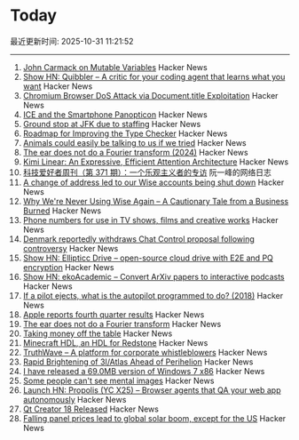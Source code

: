 # Today

最近更新时间: 2025-10-31 11:21:52

--- 
1. [John Carmack on Mutable Variables](https://twitter.com/id_aa_carmack/status/1983593511703474196) Hacker News
2. [Show HN: Quibbler – A critic for your coding agent that learns what you want](https://github.com/fulcrumresearch/quibbler) Hacker News
3. [Chromium Browser DoS Attack via Document.title Exploitation](https://github.com/jofpin/brash) Hacker News
4. [ICE and the Smartphone Panopticon](https://www.newyorker.com/culture/infinite-scroll/ice-and-the-smartphone-panopticon) Hacker News
5. [Ground stop at JFK due to staffing](https://www.fly.faa.gov/adv/adv_otherdis?advn=13&adv_date=10312025&facId=JFK&title=ATCSCC%20ADVZY%20013%20JFK/ZNY%2010/31/2025%20CDM%20GROUND%20STOP&titleDate=10/31/2025) Hacker News
6. [Roadmap for Improving the Type Checker](https://forums.swift.org/t/roadmap-for-improving-the-type-checker/82952) Hacker News
7. [Animals could easily be talking to us if we tried](https://evanverma.com/animals-could-easily-be-talking-to-us-if-we-tried) Hacker News
8. [The ear does not do a Fourier transform (2024)](https://www.dissonances.blog/p/the-ear-does-not-do-a-fourier-transform) Hacker News
9. [Kimi Linear: An Expressive, Efficient Attention Architecture](https://github.com/MoonshotAI/Kimi-Linear) Hacker News
10. [科技爱好者周刊（第 371 期）：一个乐观主义者的专访](http://www.ruanyifeng.com/blog/2025/10/weekly-issue-371.html) 阮一峰的网络日志
11. [A change of address led to our Wise accounts being shut down](https://shaun.nz/why-were-never-using-wise-again-a-cautionary-tale-from-a-business-burned/) Hacker News
12. [Why We're Never Using Wise Again – A Cautionary Tale from a Business Burned](https://shaun.nz/why-were-never-using-wise-again-a-cautionary-tale-from-a-business-burned/) Hacker News
13. [Phone numbers for use in TV shows, films and creative works](https://www.acma.gov.au/phone-numbers-use-tv-shows-films-and-creative-works) Hacker News
14. [Denmark reportedly withdraws Chat Control proposal following controversy](https://therecord.media/demark-reportedly-withdraws-chat-control-proposal) Hacker News
15. [Show HN: Ellipticc Drive – open-source cloud drive with E2E and PQ encryption](https://ellipticc.com) Hacker News
16. [Show HN: ekoAcademic – Convert ArXiv papers to interactive podcasts](https://www.wadamczyk.io/projects/ekoacademic/index.html) Hacker News
17. [If a pilot ejects, what is the autopilot programmed to do? (2018)](https://aviation.stackexchange.com/questions/52862/if-a-pilot-ejects-what-is-the-autopilot-programmed-to-do) Hacker News
18. [Apple reports fourth quarter results](https://www.apple.com/newsroom/2025/10/apple-reports-fourth-quarter-results/) Hacker News
19. [The ear does not do a Fourier transform](https://www.dissonances.blog/p/the-ear-does-not-do-a-fourier-transform) Hacker News
20. [Taking money off the table](https://zachholman.com/posts/money-off-the-table) Hacker News
21. [Minecraft HDL, an HDL for Redstone](https://github.com/itsfrank/MinecraftHDL) Hacker News
22. [TruthWave – A platform for corporate whistleblowers](https://www.truthwave.com) Hacker News
23. [Rapid Brightening of 3I/Atlas Ahead of Perihelion](https://arxiv.org/abs/2510.25035) Hacker News
24. [I have released a 69.0MB version of Windows 7 x86](https://twitter.com/XenoPanther/status/1983477707968291075) Hacker News
25. [Some people can't see mental images](https://www.newyorker.com/magazine/2025/11/03/some-people-cant-see-mental-images-the-consequences-are-profound) Hacker News
26. [Launch HN: Propolis (YC X25) – Browser agents that QA your web app autonomously](https://app.propolis.tech/#/launch) Hacker News
27. [Qt Creator 18 Released](https://www.qt.io/blog/qt-creator-18-released) Hacker News
28. [Falling panel prices lead to global solar boom, except for the US](https://arstechnica.com/science/2025/10/theres-a-global-boom-in-solar-except-in-the-united-states/) Hacker News
